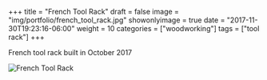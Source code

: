 +++
title = "French Tool Rack"
draft = false
image = "img/portfolio/french_tool_rack.jpg"
showonlyimage = true
date = "2017-11-30T19:23:16-06:00"
weight = 10
categories = ["woodworking"]
tags = ["tool rack"]
+++

French tool rack built in October 2017
<!--more-->

![French Tool Rack](/img/portfolio/french_tool_rack.jpg "French Tool Rack")

